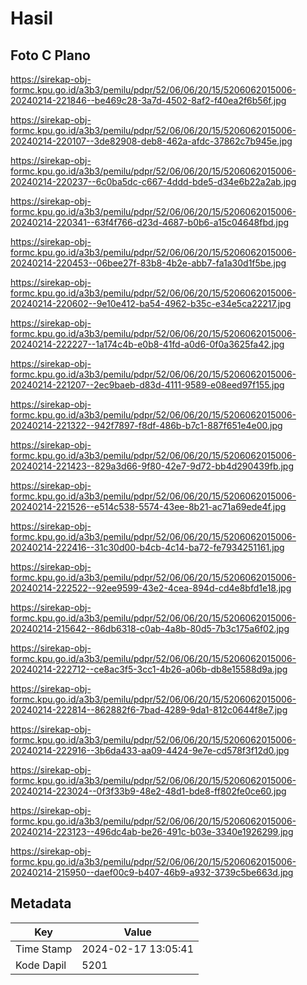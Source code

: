 # Hasil

## Foto C Plano

https://sirekap-obj-formc.kpu.go.id/a3b3/pemilu/pdpr/52/06/06/20/15/5206062015006-20240214-221846--be469c28-3a7d-4502-8af2-f40ea2f6b56f.jpg

https://sirekap-obj-formc.kpu.go.id/a3b3/pemilu/pdpr/52/06/06/20/15/5206062015006-20240214-220107--3de82908-deb8-462a-afdc-37862c7b945e.jpg

https://sirekap-obj-formc.kpu.go.id/a3b3/pemilu/pdpr/52/06/06/20/15/5206062015006-20240214-220237--6c0ba5dc-c667-4ddd-bde5-d34e6b22a2ab.jpg

https://sirekap-obj-formc.kpu.go.id/a3b3/pemilu/pdpr/52/06/06/20/15/5206062015006-20240214-220341--63f4f766-d23d-4687-b0b6-a15c04648fbd.jpg

https://sirekap-obj-formc.kpu.go.id/a3b3/pemilu/pdpr/52/06/06/20/15/5206062015006-20240214-220453--06bee27f-83b8-4b2e-abb7-fa1a30d1f5be.jpg

https://sirekap-obj-formc.kpu.go.id/a3b3/pemilu/pdpr/52/06/06/20/15/5206062015006-20240214-220602--9e10e412-ba54-4962-b35c-e34e5ca22217.jpg

https://sirekap-obj-formc.kpu.go.id/a3b3/pemilu/pdpr/52/06/06/20/15/5206062015006-20240214-222227--1a174c4b-e0b8-41fd-a0d6-0f0a3625fa42.jpg

https://sirekap-obj-formc.kpu.go.id/a3b3/pemilu/pdpr/52/06/06/20/15/5206062015006-20240214-221207--2ec9baeb-d83d-4111-9589-e08eed97f155.jpg

https://sirekap-obj-formc.kpu.go.id/a3b3/pemilu/pdpr/52/06/06/20/15/5206062015006-20240214-221322--942f7897-f8df-486b-b7c1-887f651e4e00.jpg

https://sirekap-obj-formc.kpu.go.id/a3b3/pemilu/pdpr/52/06/06/20/15/5206062015006-20240214-221423--829a3d66-9f80-42e7-9d72-bb4d290439fb.jpg

https://sirekap-obj-formc.kpu.go.id/a3b3/pemilu/pdpr/52/06/06/20/15/5206062015006-20240214-221526--e514c538-5574-43ee-8b21-ac71a69ede4f.jpg

https://sirekap-obj-formc.kpu.go.id/a3b3/pemilu/pdpr/52/06/06/20/15/5206062015006-20240214-222416--31c30d00-b4cb-4c14-ba72-fe7934251161.jpg

https://sirekap-obj-formc.kpu.go.id/a3b3/pemilu/pdpr/52/06/06/20/15/5206062015006-20240214-222522--92ee9599-43e2-4cea-894d-cd4e8bfd1e18.jpg

https://sirekap-obj-formc.kpu.go.id/a3b3/pemilu/pdpr/52/06/06/20/15/5206062015006-20240214-215642--86db6318-c0ab-4a8b-80d5-7b3c175a6f02.jpg

https://sirekap-obj-formc.kpu.go.id/a3b3/pemilu/pdpr/52/06/06/20/15/5206062015006-20240214-222712--ce8ac3f5-3cc1-4b26-a06b-db8e15588d9a.jpg

https://sirekap-obj-formc.kpu.go.id/a3b3/pemilu/pdpr/52/06/06/20/15/5206062015006-20240214-222814--862882f6-7bad-4289-9da1-812c0644f8e7.jpg

https://sirekap-obj-formc.kpu.go.id/a3b3/pemilu/pdpr/52/06/06/20/15/5206062015006-20240214-222916--3b6da433-aa09-4424-9e7e-cd578f3f12d0.jpg

https://sirekap-obj-formc.kpu.go.id/a3b3/pemilu/pdpr/52/06/06/20/15/5206062015006-20240214-223024--0f3f33b9-48e2-48d1-bde8-ff802fe0ce60.jpg

https://sirekap-obj-formc.kpu.go.id/a3b3/pemilu/pdpr/52/06/06/20/15/5206062015006-20240214-223123--496dc4ab-be26-491c-b03e-3340e1926299.jpg

https://sirekap-obj-formc.kpu.go.id/a3b3/pemilu/pdpr/52/06/06/20/15/5206062015006-20240214-215950--daef00c9-b407-46b9-a932-3739c5be663d.jpg


## Metadata

| Key        | Value               |
| ---------- | ------------------- |
| Time Stamp | 2024-02-17 13:05:41 |
| Kode Dapil | 5201                |



